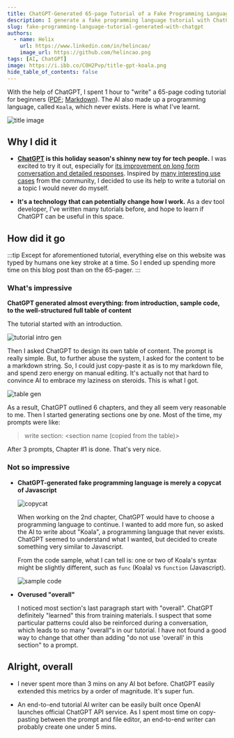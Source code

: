 ```yaml
---
title: ChatGPT-Generated 65-page Tutorial of a Fake Programming Language
description: I generate a fake programming language tutorial with ChatGPT, the latest chatbot from OpneAI. 
slug: fake-programming-language-tutorial-generated-with-chatgpt
authors:
  - name: Helix
    url: https://www.linkedin.com/in/helincao/
    image_url: https://github.com/helincao.png
tags: [AI, ChatGPT]
image: https://i.ibb.co/C0H2Pvp/title-gpt-koala.png
hide_table_of_contents: false
---
```



With the help of ChatGPT, I spent 1 hour to "write" a 65-page coding tutorial for beginners ([PDF](https://github.com/helincao/programming-tutorial-by-chatgpt/raw/main/koala-tutorial-by-chatgpt-helin.pdf); [Markdown](https://github.com/helincao/programming-tutorial-by-chatgpt/blob/main/full-text.md)). The AI also made up a programming language, called `Koala`, which never exists. Here is what I've learnt. 


<!--truncate-->
![title image](2022-12-07-assets/title-gpt-koala.png)

## Why I did it

- **[ChatGPT](https://chat.openai.com/chat) is this holiday season's shinny new toy for tech people.**
 I was excited to try it out, especially for [its improvement on long form conversation and detailed responses](https://openai.com/blog/chatgpt/). Inspired by [many interesting use cases](https://github.com/f/awesome-chatgpt-prompts) from the community, I decided to use its help to write a tutorial on a topic I would never do myself.

- **It's a technology that can potentially change how I work.**
 As a dev tool developer, I've written many tutorials before, and hope to learn if ChatGPT can be useful in this space.


## How did it go
:::tip
Except for aforementioned tutorial, everything else on this website was typed by humans one key stroke at a time. So I ended up spending more time on this blog post than on the 65-pager.
:::

### What's impressive

**ChatGPT generated almost everything: from introduction, sample code, to the well-structured full table of content**

The tutorial started with an introduction.

![tutorial intro gen](2022-12-07-assets/intro-gen.png)

Then I asked ChatGPT to design its own table of content. The prompt is really simple. But, to further abuse the system, I asked for the content to be a markdown string. So, I could just copy-paste it as is to my markdown file, and spend zero energy on manual editing. It's actually not that hard to convince AI to embrace my laziness on steroids. This is what I got.

![table gen](2022-12-07-assets/table-of-content.png)

As a result, ChatGPT outlined 6 chapters, and they all seem very reasonable to me. Then I started generating sections one by one. Most of the time, my prompts were like: 
> write section: <section name (copied from the table)\>

After 3 prompts, Chapter #1 is done. That's very nice. 


### Not so impressive

- **ChatGPT-generated fake programming language is merely a copycat of Javascript**

  ![copycat](2022-12-07-assets/copycat.png)

  When working on the 2nd chapter, ChatGPT would have to choose a programming language to continue. I wanted to add more fun, so asked the AI to write about "Koala", a programming language that never exists. ChatGPT seemed to understand what I wanted, but decided to create something very similar to Javascript. 

  From the code sample, what I can tell is: one or two of Koala's syntax might be slightly different, such as `func` (Koala) vs `function` (Javascript). 

  ![sample code](2022-12-07-assets/sample-code.png)

- **Overused "overall"**

  I noticed most section's last paragraph start with "overall". ChatGPT definitely "learned" this from training materials. I suspect that some particular patterns could also be reinforced during a conversation, which leads to so many "overall"s in our tutorial. I have not found a good way to change that other than adding "do not use 'overall' in this section" to a prompt.


## Alright, overall
- I never spent more than 3 mins on any AI bot before. ChatGPT easily extended this metrics by a order of magnitude. It's super fun. 

- An end-to-end tutorial AI writer can be easily built once OpenAI launches official ChatGPT API service. As I spent most time on copy-pasting between the prompt and file editor, an end-to-end writer can probably create one under 5 mins.













